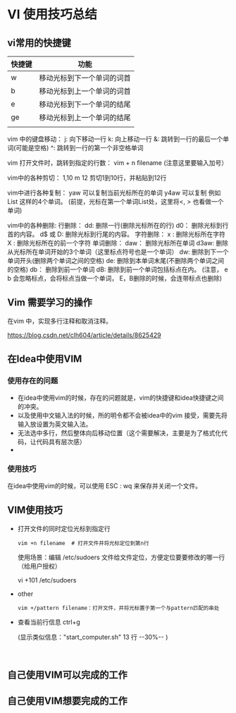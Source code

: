 # VI 使用技巧总结





## vi常用的快捷键

| 快捷键 | 功能                       |
| ------ | -------------------------- |
| w      | 移动光标到下一个单词的词首 |
| b      | 移动光标到上一个单词的词首 |
| e      | 移动光标到下一个单词的结尾 |
| ge     | 移动光标到上一个单词的结尾 |
|        |                            |





vim 中的键盘移动：
		j: 向下移动一行
		k: 向上移动一行
		&: 跳转到一行的最后一个单词(可能是空格)
		^: 跳转到一行的第一个非空格单词

vim 打开文件时，跳转到指定的行数：
	vim + n filename (注意这里要输入加号）

vim中的各种剪切：
	1,10 m 12 剪切1到10行，并粘贴到12行 
	

vim中进行各种复制：
	yaw 可以复制当前光标所在的单词
	y4aw 可以复制 例如 List<SplitInfo> 这样的4个单词。 (前提，光标在第一个单词List处，这里将<, > 也看做一个单词)

vim中的各种删除:
	行删除： 
		dd:		删除一行(删除光标所在的行)
		d0：    删除光标到行首的内容。 
		d$ 或 D:     删除光标到行尾的内容。 
	字符删除：
		x : 	删除光标所在字符
		X :		删除光标所在的前一个字符
	单词删除：
		daw： 	删除光标所在单词 
		d3aw: 	删除从光标所在单词开始的3个单词（这里标点符号也是一个单词）
		dw:   	删除到下一个单词开头(删除两个单词之间的空格)
		de:		删除到本单词末尾(不删除两个单词之间的空格)
		db：		删除到前一个单词
		dB:  	删除到前一个单词包括标点在内。 
		(注意， e b 会忽略标点，会将标点当做一个单词， E，B删除的时候，会连带标点也删除)



## Vim 需要学习的操作

在vim 中，实现多行注释和取消注释。  

 https://blog.csdn.net/clh604/article/details/8625429



## 在Idea中使用VIM

### 使用存在的问题

* 在idea中使用vim的时候，存在的问题就是，vim的快捷键和idea快捷键之间的冲突。 
* 以及使用中文输入法的时候，所的明令都不会被idea中的vim 接受，需要先将输入放设置为英文输入法。 
* 无法选中多行，然后整体向后移动位置（这个需要解决，主要是为了格式化代码，让代码具有层次感）
* 



### 使用技巧

在idea中使用vim的时候，可以使用 ESC : wq 来保存并关闭一个文件。 



## VIM使用技巧

* 打开文件的同时定位光标到指定行

  

  ```shell
  vim +n filename  # 打开文件并将光标定位到第n行
  ```

  使用场景：编辑  /etc/sudoers 文件给文件定位，方便定位要要修改的哪一行（给用户授权）

  vi +101 /etc/sudoers   

* other

  ```shell
  vim +/pattern filename：打开文件，并将光标置于第一个与pattern匹配的串处
  
  ```

* 查看当前行信息 ctrl+g 

  (显示类似信息："start_computer.sh" 13 行 --30%-- )

​	

## 自己使用VIM可以完成的工作





## 自己使用VIM想要完成的工作
